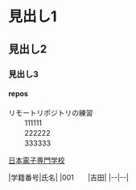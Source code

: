 # 見出し1
## 見出し2
### 見出し3
<h4>repos</h4>
リモートリポジトリの練習<br>　　
111111<br>　　
222222<br>    　　
333333  　　

[日本電子専門学校](https://www.jec.ac.jp)

|学籍番号|氏名| 
|001　　|吉田| 
|--|--| 
